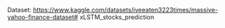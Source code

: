 Dataset: https://www.kaggle.com/datasets/iveeaten3223times/massive-yahoo-finance-dataset# xLSTM_stocks_prediction
